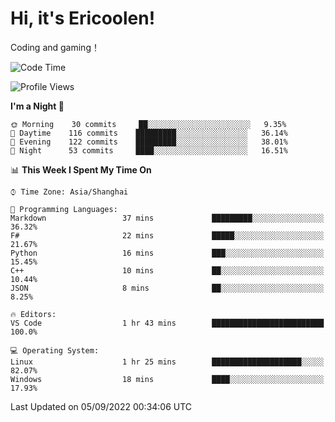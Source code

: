 # Hi, it's Ericoolen!
Coding and gaming！

<!--START_SECTION:waka-->
![Code Time](http://img.shields.io/badge/Code%20Time-351%20hrs%2023%20mins-blue)

![Profile Views](http://img.shields.io/badge/Profile%20Views-0-blue)

**I'm a Night 🦉** 

```text
🌞 Morning    30 commits     ██░░░░░░░░░░░░░░░░░░░░░░░   9.35% 
🌆 Daytime    116 commits    █████████░░░░░░░░░░░░░░░░   36.14% 
🌃 Evening    122 commits    █████████░░░░░░░░░░░░░░░░   38.01% 
🌙 Night      53 commits     ████░░░░░░░░░░░░░░░░░░░░░   16.51%

```


📊 **This Week I Spent My Time On** 

```text
⌚︎ Time Zone: Asia/Shanghai

💬 Programming Languages: 
Markdown                 37 mins             █████████░░░░░░░░░░░░░░░░   36.32% 
F#                       22 mins             █████░░░░░░░░░░░░░░░░░░░░   21.67% 
Python                   16 mins             ███░░░░░░░░░░░░░░░░░░░░░░   15.45% 
C++                      10 mins             ██░░░░░░░░░░░░░░░░░░░░░░░   10.44% 
JSON                     8 mins              ██░░░░░░░░░░░░░░░░░░░░░░░   8.25%

🔥 Editors: 
VS Code                  1 hr 43 mins        █████████████████████████   100.0%

💻 Operating System: 
Linux                    1 hr 25 mins        ████████████████████░░░░░   82.07% 
Windows                  18 mins             ████░░░░░░░░░░░░░░░░░░░░░   17.93%

```


 Last Updated on 05/09/2022 00:34:06 UTC
<!--END_SECTION:waka-->

